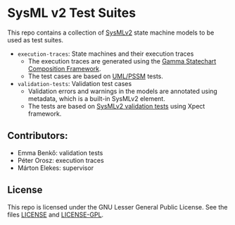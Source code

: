 # SysML v2 Test Suites

This repo contains a collection of [SysMLv2](https://www.omg.org/spec/SysML/2.0/Beta1) state machine models to be used as test suites.
- `execution-traces`: State machines and their execution traces
  - The execution traces are generated using the [Gamma Statechart Composition Framework](https://github.com/ftsrg/gamma).
  - The test cases are based on [UML/PSSM](https://www.omg.org/spec/PSSM/1.0/) tests.
- `validation-tests`: Validation test cases
  - Validation errors and warnings in the models are annotated using metadata, which is a built-in SysMLv2 element.
  - The tests are based on [SysMLv2 validation tests](https://github.com/Systems-Modeling/SysML-v2-Pilot-Implementation/tree/af2ff5082c6345224f76cc091cc83f5f29bb2d65/org.omg.sysml.xpect.tests/src/org/omg/sysml/xpect/tests/validation) using Xpect framework.

## Contributors:
- Emma Benkő: validation tests
- Péter Orosz: execution traces
- Márton Elekes: supervisor

## License
This repo is licensed under the GNU Lesser General Public License. See the files [LICENSE](LICENSE) and [LICENSE-GPL](LICENSE-GPL).

